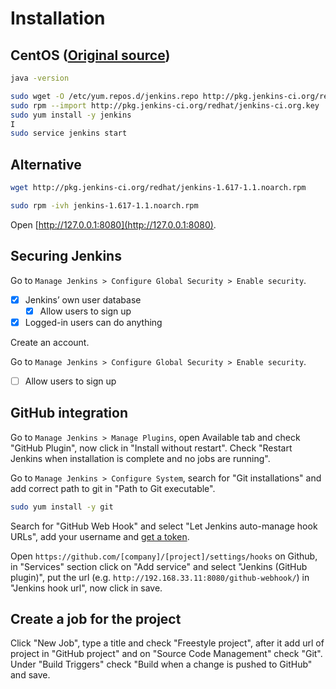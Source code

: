 # Installation

## CentOS ([Original source](http://cvuorinen.net/2013/06/installing-jenkins-ci-server-with-github-integration-for-a-php-project/))

```sh
java -version

sudo wget -O /etc/yum.repos.d/jenkins.repo http://pkg.jenkins-ci.org/redhat/jenkins.repo
sudo rpm --import http://pkg.jenkins-ci.org/redhat/jenkins-ci.org.key
sudo yum install -y jenkins
I
sudo service jenkins start
```

## Alternative

```sh
wget http://pkg.jenkins-ci.org/redhat/jenkins-1.617-1.1.noarch.rpm

sudo rpm -ivh jenkins-1.617-1.1.noarch.rpm
```

Open [http://127.0.0.1:8080](http://127.0.0.1:8080).

## Securing Jenkins

Go to `Manage Jenkins > Configure Global Security > Enable security`.

- [x] Jenkins’ own user database
	- [x] Allow users to sign up 	
- [x] Logged-in users can do anything

Create an account.

Go to `Manage Jenkins > Configure Global Security > Enable security`.

- [ ] Allow users to sign up 	

## GitHub integration

Go to `Manage Jenkins > Manage Plugins`, open Available tab and check "GitHub Plugin", now click in "Install without restart". Check "Restart Jenkins when installation is complete and no jobs are running".

Go to `Manage Jenkins > Configure System`, search for "Git installations" and add correct path to git in "Path to Git executable".

```sh
sudo yum install -y git
```

Search for "GitHub Web Hook" and select "Let Jenkins auto-manage hook URLs", add your username and [get a token](https://github.com/settings/tokens).

Open `https://github.com/[company]/[project]/settings/hooks` on Github, in "Services" section click on "Add service" and select "Jenkins (GitHub plugin)", put the url (e.g. `http://192.168.33.11:8080/github-webhook/`) in "Jenkins hook url", now click in save.

## Create a job for the project

Click "New Job", type a title and check "Freestyle project", after it add url of project in "GitHub project" and on "Source Code Management" check "Git". Under "Build Triggers" check "Build when a change is pushed to GitHub" and save.
